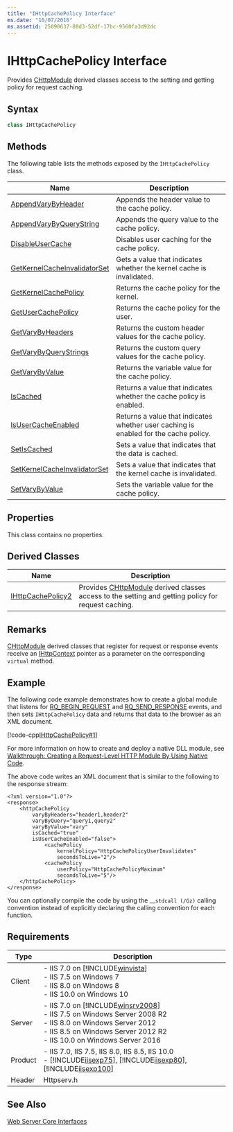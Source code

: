 ```yaml
---
title: "IHttpCachePolicy Interface"
ms.date: "10/07/2016"
ms.assetid: 25090637-88d3-52df-17bc-9560fa3d92dc
---
```

# IHttpCachePolicy Interface
Provides [CHttpModule](../../web-development-reference/native-code-api-reference/chttpmodule-class.md) derived classes access to the setting and getting policy for request caching.  
  
## Syntax  
  
```cpp  
class IHttpCachePolicy  
```  
  
## Methods  
 The following table lists the methods exposed by the `IHttpCachePolicy` class.  
  
|Name|Description|  
|----------|-----------------|  
|[AppendVaryByHeader](../../web-development-reference/native-code-api-reference/ihttpcachepolicy-appendvarybyheader-method.md)|Appends the header value to the cache policy.|  
|[AppendVaryByQueryString](../../web-development-reference/native-code-api-reference/ihttpcachepolicy-appendvarybyquerystring-method.md)|Appends the query value to the cache policy.|  
|[DisableUserCache](../../web-development-reference/native-code-api-reference/ihttpcachepolicy-disableusercache-method.md)|Disables user caching for the cache policy.|  
|[GetKernelCacheInvalidatorSet](../../web-development-reference/native-code-api-reference/ihttpcachepolicy-getkernelcacheinvalidatorset.md)|Gets a value that indicates whether the kernel cache is invalidated.|  
|[GetKernelCachePolicy](../../web-development-reference/native-code-api-reference/ihttpcachepolicy-getkernelcachepolicy-method.md)|Returns the cache policy for the kernel.|  
|[GetUserCachePolicy](../../web-development-reference/native-code-api-reference/ihttpcachepolicy-getusercachepolicy-method.md)|Returns the cache policy for the user.|  
|[GetVaryByHeaders](../../web-development-reference/native-code-api-reference/ihttpcachepolicy-getvarybyheaders-method.md)|Returns the custom header values for the cache policy.|  
|[GetVaryByQueryStrings](../../web-development-reference/native-code-api-reference/ihttpcachepolicy-getvarybyquerystrings-method.md)|Returns the custom query values for the cache policy.|  
|[GetVaryByValue](../../web-development-reference/native-code-api-reference/ihttpcachepolicy-getvarybyvalue-method.md)|Returns the variable value for the cache policy.|  
|[IsCached](../../web-development-reference/native-code-api-reference/ihttpcachepolicy-iscached-method.md)|Returns a value that indicates whether the cache policy is enabled.|  
|[IsUserCacheEnabled](../../web-development-reference/native-code-api-reference/ihttpcachepolicy-isusercacheenabled-method.md)|Returns a value that indicates whether user caching is enabled for the cache policy.|  
|[SetIsCached](../../web-development-reference/native-code-api-reference/ihttpcachepolicy-setiscached-method.md)|Sets a value that indicates that the data is cached.|  
|[SetKernelCacheInvalidatorSet](../../web-development-reference/native-code-api-reference/ihttpcachepolicy-setkernelcacheinvalidatorset-method.md)|Sets a value that indicates that the kernel cache is invalidated.|  
|[SetVaryByValue](../../web-development-reference/native-code-api-reference/ihttpcachepolicy-setvarybyvalue-method.md)|Sets the variable value for the cache policy.|  
  
## Properties  
 This class contains no properties.  
  
## Derived Classes  
  
|Name|Description|  
|----------|-----------------|  
|[IHttpCachePolicy2](../../web-development-reference/native-code-api-reference/ihttpcachepolicy2-interface.md)|Provides [CHttpModule](../../web-development-reference/native-code-api-reference/chttpmodule-class.md) derived classes access to the setting and getting policy for request caching.|  
  
## Remarks  
 [CHttpModule](../../web-development-reference/native-code-api-reference/chttpmodule-class.md) derived classes that register for request or response events receive an [IHttpContext](../../web-development-reference/native-code-api-reference/ihttpcontext-interface.md) pointer as a parameter on the corresponding `virtual` method.  
  
## Example  
 The following code example demonstrates how to create a global module that listens for [RQ_BEGIN_REQUEST](../../web-development-reference/native-code-api-reference/request-processing-constants.md) and [RQ_SEND_RESPONSE](../../web-development-reference/native-code-api-reference/request-processing-constants.md) events, and then sets `IHttpCachePolicy` data and returns that data to the browser as an XML document.  
  
 [!code-cpp[IHttpCachePolicy#1](../../../samples/snippets/cpp/VS_Snippets_IIS/IIS7/IHttpCachePolicy/cpp/IHttpCachePolicy.cpp#1)]  
  
 For more information on how to create and deploy a native DLL module, see [Walkthrough: Creating a Request-Level HTTP Module By Using Native Code](../../web-development-reference/native-code-development-overview/walkthrough-creating-a-request-level-http-module-by-using-native-code.md).  
  
 The above code writes an XML document that is similar to the following to the response stream:  
  
```  
<?xml version="1.0"?>  
<response>  
    <httpCachePolicy   
        varyByHeaders="header1,header2"   
        varyByQuery="query1,query2"   
        varyByValue="vary"   
        isCached="true"   
        isUserCacheEnabled="false">  
            <cachePolicy   
                kernelPolicy="HttpCachePolicyUserInvalidates"   
                secondsToLive="2"/>  
            <cachePolicy   
                userPolicy="HttpCachePolicyMaximum"   
                secondsToLive="5"/>  
    </httpCachePolicy>  
</response>  
```  
  
 You can optionally compile the code by using the __`stdcall (/Gz)` calling convention instead of explicitly declaring the calling convention for each function.  
  
## Requirements  
  
|Type|Description|  
|----------|-----------------|  
|Client|-   IIS 7.0 on [!INCLUDE[winvista](../../wmi-provider/includes/winvista-md.md)]<br />-   IIS 7.5 on Windows 7<br />-   IIS 8.0 on Windows 8<br />-   IIS 10.0 on Windows 10|  
|Server|-   IIS 7.0 on [!INCLUDE[winsrv2008](../../wmi-provider/includes/winsrv2008-md.md)]<br />-   IIS 7.5 on Windows Server 2008 R2<br />-   IIS 8.0 on Windows Server 2012<br />-   IIS 8.5 on Windows Server 2012 R2<br />-   IIS 10.0 on Windows Server 2016|  
|Product|-   IIS 7.0, IIS 7.5, IIS 8.0, IIS 8.5, IIS 10.0<br />-   [!INCLUDE[iisexp75](../../web-development-reference/native-code-api-reference/includes/iisexp75-md.md)], [!INCLUDE[iisexp80](../../web-development-reference/native-code-api-reference/includes/iisexp80-md.md)], [!INCLUDE[iisexp100](../../web-development-reference/native-code-api-reference/includes/iisexp100-md.md)]|  
|Header|Httpserv.h|  
  
## See Also  
 [Web Server Core Interfaces](../../web-development-reference/native-code-api-reference/web-server-core-interfaces.md)
